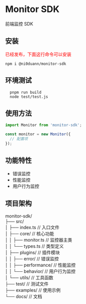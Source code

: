 # Monitor SDK

前端监控 SDK

## 安装
<font color="red"> 已经发布，下面这行命令可以安装 </font>

```npm i @ni0duann/monitor-sdk ```

## 环境测试
```
  pnpm run build
  node test/test.js
```

## 使用方法
```typescript jacscript
import Monitor from 'monitor-sdk';

const monitor = new Monitor({
  // 配置项
});
```

## 功能特性
- 错误监控
- 性能监控
- 用户行为监控

## 项目架构
monitor-sdk/</br>
├── src/</br>
│   ├── index.ts              // 入口文件</br>
│   ├── core/                 // 核心功能</br>
│   │   ├── monitor.ts       // 监控器主类</br>
│   │   └── types.ts         // 类型定义</br>
│   ├── plugins/             // 插件模块</br>
│   │   ├── error/          // 错误监控</br>
│   │   ├── performance/    // 性能监控</br>
│   │   └── behavior/       // 用户行为监控</br>
│   └── utils/              // 工具函数</br>
├── test/                   // 测试文件</br>
├── examples/               // 使用示例</br>
└── docs/                  // 文档</br>
